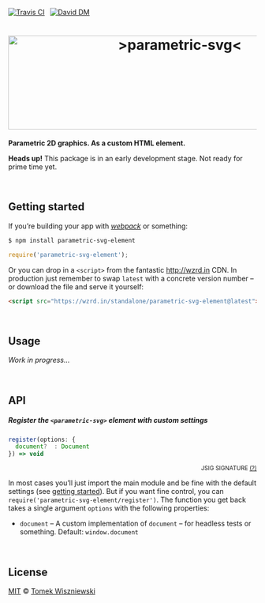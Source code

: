 [![Travis CI](https://img.shields.io/travis/parametric-svg/element/master.svg?style=flat-square)](https://travis-ci.org/parametric-svg/element)
 [![David DM](https://img.shields.io/david/parametric-svg/element.svg?style=flat-square)](http://david-dm.org/parametric-svg/element)




<h1 align="center"                                                       id="/">
  <img
    alt="&gt;parametric-svg&lt;"
    src="https://cdn.rawgit.com/parametric-svg/identity/v1.1.0/logo/html.svg"
    width="680"
    height="190"
  />
</h1>

**Parametric 2D graphics. As a custom HTML element.**

**Heads up!** This package is in an early development stage. Not ready for prime time yet.




<a                                              id="/getting-started"></a>&nbsp;

Getting started
---------------

If you’re building your app with *[webpack][]* or something:

```sh
$ npm install parametric-svg-element
```

```js
require('parametric-svg-element');
```

Or you can drop in a `<script>` from the fantastic http://wzrd.in CDN. In production just remember to swap `latest` with a concrete version number – or download the file and serve it yourself:

```html
<script src="https://wzrd.in/standalone/parametric-svg-element@latest"></script>
```

[webpack]:  http://webpack.github.io





<a                                                        id="/usage"></a>&nbsp;

Usage
-----

*Work in progress…*




<a                                                          id="/api"></a>&nbsp;

API
---

<!-- @doxie.inject start -->
<!-- Don’t remove or change the comment above – that can break automatic updates. -->
#####  Register the `<parametric-svg>` element with custom settings

```js
register(options: {
  document?  : Document
}) => void
```
<div align="right"><sup>JSIG SIGNATURE <a href="http://jsig.biz/">(?)</a></sup></div>

In most cases you’ll just import the main module and be fine with the
default settings (see [getting started](#/getting-started)). But if you want
fine control, you can `require('parametric-svg-element/register')`. The
function you get back takes a single argument `options` with the following
properties:

- `document` – A custom implementation of `document` – for headless tests
  or something. Default: `window.document`

<!-- Don’t remove or change the comment below – that can break automatic updates. More info at <http://npm.im/doxie.inject>. -->
<!-- @doxie.inject end -->




<a                                                      id="/license"></a>&nbsp;

License
-------

[MIT][] © [Tomek Wiszniewski][]

[MIT]: ./License.md
[Tomek Wiszniewski]: https://github.com/tomekwi
